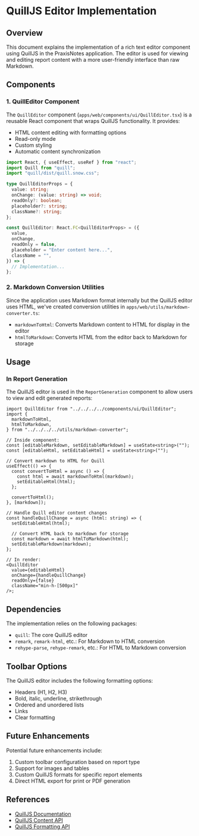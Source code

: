 # QuillJS Editor Implementation

## Overview

This document explains the implementation of a rich text editor component using QuillJS in the PraxisNotes application. The editor is used for viewing and editing report content with a more user-friendly interface than raw Markdown.

## Components

### 1. QuillEditor Component

The `QuillEditor` component (`apps/web/components/ui/QuillEditor.tsx`) is a reusable React component that wraps QuillJS functionality. It provides:

- HTML content editing with formatting options
- Read-only mode
- Custom styling
- Automatic content synchronization

```typescript
import React, { useEffect, useRef } from "react";
import Quill from "quill";
import "quill/dist/quill.snow.css";

type QuillEditorProps = {
  value: string;
  onChange: (value: string) => void;
  readOnly?: boolean;
  placeholder?: string;
  className?: string;
};

const QuillEditor: React.FC<QuillEditorProps> = ({
  value,
  onChange,
  readOnly = false,
  placeholder = "Enter content here...",
  className = "",
}) => {
  // Implementation...
};
```

### 2. Markdown Conversion Utilities

Since the application uses Markdown format internally but the QuillJS editor uses HTML, we've created conversion utilities in `apps/web/utils/markdown-converter.ts`:

- `markdownToHtml`: Converts Markdown content to HTML for display in the editor
- `htmlToMarkdown`: Converts HTML from the editor back to Markdown for storage

## Usage

### In Report Generation

The QuillJS editor is used in the `ReportGeneration` component to allow users to view and edit generated reports:

```tsx
import QuillEditor from "../../../../components/ui/QuillEditor";
import {
  markdownToHtml,
  htmlToMarkdown,
} from "../../../../utils/markdown-converter";

// Inside component:
const [editableMarkdown, setEditableMarkdown] = useState<string>("");
const [editableHtml, setEditableHtml] = useState<string>("");

// Convert markdown to HTML for Quill
useEffect(() => {
  const convertToHtml = async () => {
    const html = await markdownToHtml(markdown);
    setEditableHtml(html);
  };

  convertToHtml();
}, [markdown]);

// Handle Quill editor content changes
const handleQuillChange = async (html: string) => {
  setEditableHtml(html);

  // Convert HTML back to markdown for storage
  const markdown = await htmlToMarkdown(html);
  setEditableMarkdown(markdown);
};

// In render:
<QuillEditor
  value={editableHtml}
  onChange={handleQuillChange}
  readOnly={false}
  className="min-h-[500px]"
/>;
```

## Dependencies

The implementation relies on the following packages:

- `quill`: The core QuillJS editor
- `remark`, `remark-html`, etc.: For Markdown to HTML conversion
- `rehype-parse`, `rehype-remark`, etc.: For HTML to Markdown conversion

## Toolbar Options

The QuillJS editor includes the following formatting options:

- Headers (H1, H2, H3)
- Bold, italic, underline, strikethrough
- Ordered and unordered lists
- Links
- Clear formatting

## Future Enhancements

Potential future enhancements include:

1. Custom toolbar configuration based on report type
2. Support for images and tables
3. Custom QuillJS formats for specific report elements
4. Direct HTML export for print or PDF generation

## References

- [QuillJS Documentation](https://quilljs.com/docs/api/)
- [QuillJS Content API](https://quilljs.com/docs/api/#content)
- [QuillJS Formatting API](https://quilljs.com/docs/api/#formatting)
